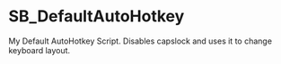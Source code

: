 # SB_DefaultAutoHotkey
My Default AutoHotkey Script. Disables capslock and uses it to change keyboard layout.  
